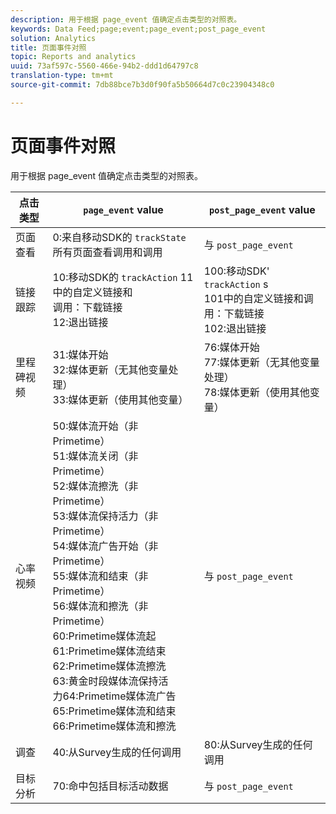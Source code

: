 ```yaml
---
description: 用于根据 page_event 值确定点击类型的对照表。
keywords: Data Feed;page;event;page_event;post_page_event
solution: Analytics
title: 页面事件对照
topic: Reports and analytics
uuid: 73af597c-5560-466e-94b2-ddd1d64797c8
translation-type: tm+mt
source-git-commit: 7db88bce7b3d0f90fa5b50664d7c0c23904348c0

---
```



# 页面事件对照

用于根据 page_event 值确定点击类型的对照表。

| 点击类型 | `page_event` value | `post_page_event` value |
| --- | --- | --- |
| 页面查看 | 0:来自移动SDK的 `trackState` 所有页面查看调用和调用 | 与 `post_page_event` |
| 链接跟踪 | 10:移动SDK的 `trackAction` 11中的自定义链接和<br>调用：下载链接<br>12:退出链接 | 100:移动SDK' `trackAction` s<br>101中的自定义链接和调用：下载链接<br>102:退出链接 |
| 里程碑视频 | 31:媒体开始<br>32:媒体更新（无其他变量处理）<br>33:媒体更新（使用其他变量） | 76:媒体开始<br>77:媒体更新（无其他变量处理）<br>78:媒体更新（使用其他变量） |
| 心率视频 | 50:媒体流开始（非Primetime）<br>51:媒体流关闭（非Primetime）<br>52:媒体流擦洗（非Primetime）<br>53:媒体流保持活力（非Primetime）<br>54:媒体流广告开始（非Primetime）<br>55:媒体流和结束（非Primetime）<br>56:媒体流和擦洗（非Primetime）<br>60:Primetime媒体流起<br>61:Primetime媒体流结束<br>62:Primetime媒体流擦洗<br>63:黄金时段媒体流保持活<br>力64:Primetime媒体流广告<br>65:Primetime媒体流和结束<br>66:Primetime媒体流和擦洗 | 与 `post_page_event` |
| 调查 | 40:从Survey生成的任何调用 | 80:从Survey生成的任何调用 |
| 目标分析 | 70:命中包括目标活动数据 | 与 `post_page_event` |
